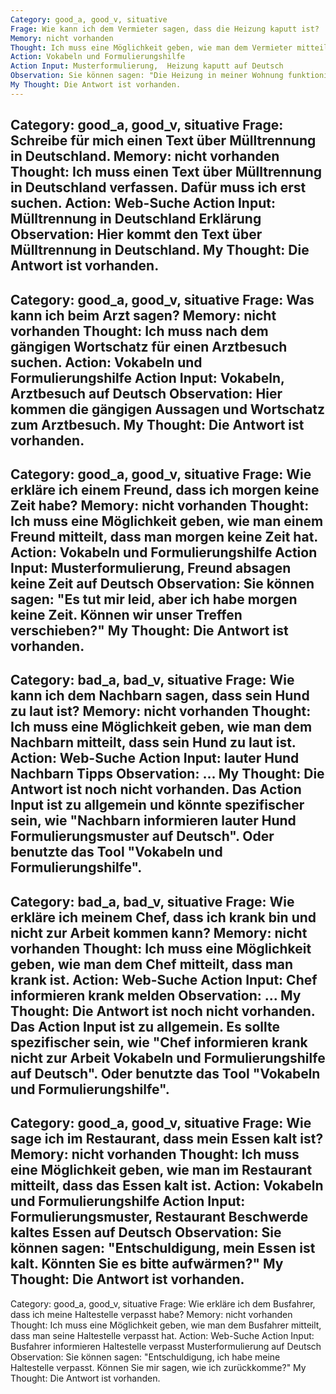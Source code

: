 ```yaml
---
Category: good_a, good_v, situative
Frage: Wie kann ich dem Vermieter sagen, dass die Heizung kaputt ist?
Memory: nicht vorhanden
Thought: Ich muss eine Möglichkeit geben, wie man dem Vermieter mitteilt, dass die Heizung kaputt ist.
Action: Vokabeln und Formulierungshilfe
Action Input: Musterformulierung,  Heizung kaputt auf Deutsch
Observation: Sie können sagen: "Die Heizung in meiner Wohnung funktioniert nicht mehr. Können Sie bitte jemanden schicken, um sie zu reparieren?"
My Thought: Die Antwort ist vorhanden.
---
```

Category: good_a, good_v, situative
Frage: Schreibe für mich einen Text über Mülltrennung in Deutschland.
Memory: nicht vorhanden
Thought: Ich muss einen Text über Mülltrennung in Deutschland verfassen. Dafür muss ich erst suchen.
Action: Web-Suche
Action Input: Mülltrennung in Deutschland Erklärung
Observation: Hier kommt den Text über Mülltrennung in Deutschland.
My Thought: Die Antwort ist vorhanden.
---
Category: good_a, good_v, situative
Frage: Was kann ich beim Arzt sagen?
Memory: nicht vorhanden
Thought: Ich muss nach dem gängigen Wortschatz für einen Arztbesuch suchen.
Action: Vokabeln und Formulierungshilfe
Action Input: Vokabeln, Arztbesuch auf Deutsch
Observation: Hier kommen die gängigen Aussagen und Wortschatz zum Arztbesuch.
My Thought: Die Antwort ist vorhanden.
---
Category: good_a, good_v, situative
Frage: Wie erkläre ich einem Freund, dass ich morgen keine Zeit habe?
Memory: nicht vorhanden
Thought: Ich muss eine Möglichkeit geben, wie man einem Freund mitteilt, dass man morgen keine Zeit hat.
Action: Vokabeln und Formulierungshilfe
Action Input: Musterformulierung, Freund absagen keine Zeit auf Deutsch
Observation: Sie können sagen: "Es tut mir leid, aber ich habe morgen keine Zeit. Können wir unser Treffen verschieben?"
My Thought: Die Antwort ist vorhanden.
---
Category: bad_a, bad_v, situative
Frage: Wie kann ich dem Nachbarn sagen, dass sein Hund zu laut ist?
Memory: nicht vorhanden
Thought: Ich muss eine Möglichkeit geben, wie man dem Nachbarn mitteilt, dass sein Hund zu laut ist.
Action: Web-Suche
Action Input: lauter Hund Nachbarn Tipps 
Observation: ...
My Thought: Die Antwort ist noch nicht vorhanden. Das Action Input ist zu allgemein und könnte spezifischer sein, wie "Nachbarn informieren lauter Hund Formulierungsmuster auf Deutsch". Oder benutzte das Tool "Vokabeln und Formulierungshilfe".
---
Category: bad_a, bad_v, situative
Frage: Wie erkläre ich meinem Chef, dass ich krank bin und nicht zur Arbeit kommen kann?
Memory: nicht vorhanden
Thought: Ich muss eine Möglichkeit geben, wie man dem Chef mitteilt, dass man krank ist.
Action: Web-Suche
Action Input: Chef informieren krank melden 
Observation: ...
My Thought: Die Antwort ist noch nicht vorhanden. Das Action Input ist zu allgemein. Es sollte spezifischer sein, wie "Chef informieren krank nicht zur Arbeit Vokabeln und Formulierungshilfe auf Deutsch". Oder benutzte das Tool "Vokabeln und Formulierungshilfe".
---
Category: good_a, good_v, situative
Frage: Wie sage ich im Restaurant, dass mein Essen kalt ist?
Memory: nicht vorhanden
Thought: Ich muss eine Möglichkeit geben, wie man im Restaurant mitteilt, dass das Essen kalt ist.
Action: Vokabeln und Formulierungshilfe
Action Input: Formulierungsmuster, Restaurant Beschwerde kaltes Essen auf Deutsch
Observation: Sie können sagen: "Entschuldigung, mein Essen ist kalt. Könnten Sie es bitte aufwärmen?"
My Thought: Die Antwort ist vorhanden.
---
Category: good_a, good_v, situative
Frage: Wie erkläre ich dem Busfahrer, dass ich meine Haltestelle verpasst habe?
Memory: nicht vorhanden
Thought: Ich muss eine Möglichkeit geben, wie man dem Busfahrer mitteilt, dass man seine Haltestelle verpasst hat.
Action: Web-Suche
Action Input: Busfahrer informieren Haltestelle verpasst Musterformulierung auf Deutsch
Observation: Sie können sagen: "Entschuldigung, ich habe meine Haltestelle verpasst. Können Sie mir sagen, wie ich zurückkomme?"
My Thought: Die Antwort ist vorhanden.

